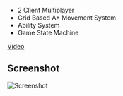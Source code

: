 - 2 Client Multiplayer
- Grid Based A* Movement System
- Ability System
- Game State Machine

[Video](https://youtu.be/uBxj_6twxnA)

## Screenshot
![Screenshot](https://i.ibb.co/7z5hpzk/image.png)

